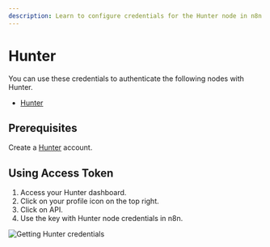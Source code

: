 ```yaml
---
description: Learn to configure credentials for the Hunter node in n8n
---
```


# Hunter

You can use these credentials to authenticate the following nodes with Hunter.
- [Hunter](../../nodes-library/nodes/Hunter/README.md)

## Prerequisites

Create a [Hunter](https://www.hunter.io/) account.

## Using Access Token

1. Access your Hunter dashboard.
2. Click on your profile icon on the top right.
3. Click on API.
4. Use the key with Hunter node credentials in n8n.

![Getting Hunter credentials](./using-access-token.gif)
